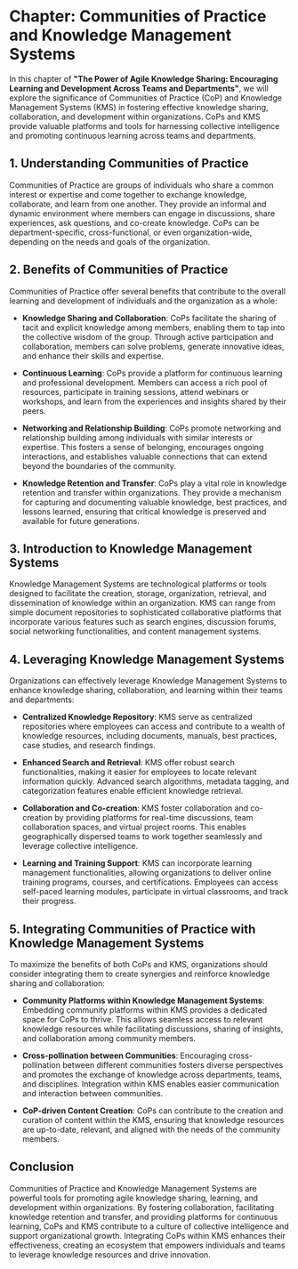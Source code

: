 Chapter: Communities of Practice and Knowledge Management Systems
=================================================================

In this chapter of **"The Power of Agile Knowledge Sharing: Encouraging Learning and Development Across Teams and Departments"**, we will explore the significance of Communities of Practice (CoP) and Knowledge Management Systems (KMS) in fostering effective knowledge sharing, collaboration, and development within organizations. CoPs and KMS provide valuable platforms and tools for harnessing collective intelligence and promoting continuous learning across teams and departments.

**1. Understanding Communities of Practice**
--------------------------------------------

Communities of Practice are groups of individuals who share a common interest or expertise and come together to exchange knowledge, collaborate, and learn from one another. They provide an informal and dynamic environment where members can engage in discussions, share experiences, ask questions, and co-create knowledge. CoPs can be department-specific, cross-functional, or even organization-wide, depending on the needs and goals of the organization.

**2. Benefits of Communities of Practice**
------------------------------------------

Communities of Practice offer several benefits that contribute to the overall learning and development of individuals and the organization as a whole:

* **Knowledge Sharing and Collaboration**: CoPs facilitate the sharing of tacit and explicit knowledge among members, enabling them to tap into the collective wisdom of the group. Through active participation and collaboration, members can solve problems, generate innovative ideas, and enhance their skills and expertise.

* **Continuous Learning**: CoPs provide a platform for continuous learning and professional development. Members can access a rich pool of resources, participate in training sessions, attend webinars or workshops, and learn from the experiences and insights shared by their peers.

* **Networking and Relationship Building**: CoPs promote networking and relationship building among individuals with similar interests or expertise. This fosters a sense of belonging, encourages ongoing interactions, and establishes valuable connections that can extend beyond the boundaries of the community.

* **Knowledge Retention and Transfer**: CoPs play a vital role in knowledge retention and transfer within organizations. They provide a mechanism for capturing and documenting valuable knowledge, best practices, and lessons learned, ensuring that critical knowledge is preserved and available for future generations.

**3. Introduction to Knowledge Management Systems**
---------------------------------------------------

Knowledge Management Systems are technological platforms or tools designed to facilitate the creation, storage, organization, retrieval, and dissemination of knowledge within an organization. KMS can range from simple document repositories to sophisticated collaborative platforms that incorporate various features such as search engines, discussion forums, social networking functionalities, and content management systems.

**4. Leveraging Knowledge Management Systems**
----------------------------------------------

Organizations can effectively leverage Knowledge Management Systems to enhance knowledge sharing, collaboration, and learning within their teams and departments:

* **Centralized Knowledge Repository**: KMS serve as centralized repositories where employees can access and contribute to a wealth of knowledge resources, including documents, manuals, best practices, case studies, and research findings.

* **Enhanced Search and Retrieval**: KMS offer robust search functionalities, making it easier for employees to locate relevant information quickly. Advanced search algorithms, metadata tagging, and categorization features enable efficient knowledge retrieval.

* **Collaboration and Co-creation**: KMS foster collaboration and co-creation by providing platforms for real-time discussions, team collaboration spaces, and virtual project rooms. This enables geographically dispersed teams to work together seamlessly and leverage collective intelligence.

* **Learning and Training Support**: KMS can incorporate learning management functionalities, allowing organizations to deliver online training programs, courses, and certifications. Employees can access self-paced learning modules, participate in virtual classrooms, and track their progress.

**5. Integrating Communities of Practice with Knowledge Management Systems**
----------------------------------------------------------------------------

To maximize the benefits of both CoPs and KMS, organizations should consider integrating them to create synergies and reinforce knowledge sharing and collaboration:

* **Community Platforms within Knowledge Management Systems**: Embedding community platforms within KMS provides a dedicated space for CoPs to thrive. This allows seamless access to relevant knowledge resources while facilitating discussions, sharing of insights, and collaboration among community members.

* **Cross-pollination between Communities**: Encouraging cross-pollination between different communities fosters diverse perspectives and promotes the exchange of knowledge across departments, teams, and disciplines. Integration within KMS enables easier communication and interaction between communities.

* **CoP-driven Content Creation**: CoPs can contribute to the creation and curation of content within the KMS, ensuring that knowledge resources are up-to-date, relevant, and aligned with the needs of the community members.

**Conclusion**
--------------

Communities of Practice and Knowledge Management Systems are powerful tools for promoting agile knowledge sharing, learning, and development within organizations. By fostering collaboration, facilitating knowledge retention and transfer, and providing platforms for continuous learning, CoPs and KMS contribute to a culture of collective intelligence and support organizational growth. Integrating CoPs within KMS enhances their effectiveness, creating an ecosystem that empowers individuals and teams to leverage knowledge resources and drive innovation.

